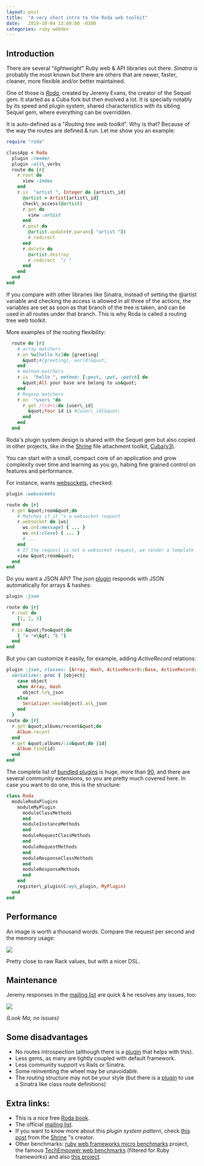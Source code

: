 ```yaml
---
layout: post
title:  "A very short intro to the Roda web toolkit"
date:   2019-10-04 13:00:00 -0300
categories: ruby webdev
---
```

## Introduction

There are several &quot;_lightweight_&quot; Ruby web &amp; API libraries out there.
_Sinatra_ is probably the most known but there are others that are newer, faster, cleaner, more flexible and/or better maintained.

One of those is [_Roda_](https://roda.jeremyevans.net), created by Jeremy Evans, the creator of the Sequel gem. It started as a Cuba fork but then evolved a lot. It is specially notably by its speed and plugin system, shared characteristics with its sibling Sequel gem, where everything can be overridden.

It is auto-defined as a &quot;_Routing tree web toolkit_&quot;. Why is that? Because of the way the routes are defined &amp; run. Let me show you an example:

```ruby
require "roda"

classApp < Roda
  plugin :render
  plugin :all\_verbs
  route do |r|
    r.root do
      view :index
    end
    r.is  "artist ", Integer do |artist\_id|
      @artist = Artist[artist\_id]
      check\_access(@artist)
      r.get do
        view :artist
      end
      r.post do
        @artist.update(r.params[ "artist "])
        r.redirect
      end
      r.delete do
        @artist.destroy
        r.redirect  "/ "
      end
    end
  end
end
```

If you compare with other libraries like Sinatra, instead of setting the @artist variable and checking the access is allowed in all three of the actions, the variables are set as soon as that branch of the tree is taken, and can be used in all routes under that branch. This is why Roda is called a routing tree web toolkit.

More examples of the routing flexibility:

```ruby
  route do |r|
    # array matchers
    r.on %w[hello hi]do |greeting|
      &quot;#{greeting}, world!&quot;
    end
    # method matchers
    r.is  "hello ", method: [:post, :put, :patch] do
      &quot;All your base are belong to us&quot;
    end
    # Regexp matchers
    r.on  "users "do
      r.get /(\d+)/do |user\_id|
        &quot;Your id is #{user\_id}&quot;
      end
    end
  end
```

Roda's plugin system design is shared with the Sequel gem but also copied in other projects, like in the [Shrine](https://shrinerb.com) file attachment toolkit, [Cuba(v3)](http://cyx.is/cuba-3-released.html).

You can start with a small, compact core of an application and grow complexity over time and learning as you go, habing fine grained control on features and performance.

For instance, wants [websockets](https://www.rubydoc.info/gems/roda/2.13.0/Roda/RodaPlugins/Websockets), checked:

```ruby
plugin :websockets

route do |r|
  r.get &quot;room&quot;do
    # Matches if it "s a websocket request
    r.websocket do |ws|
      ws.on(:message) { ... }
      ws.on(:close) { ... }
      # ...
    end
    # If the request is not a websocket request, we render a template
    view &quot;room&quot;
  end
end
```

Do you want a JSON API? The _json_ [plugin](https://www.rubydoc.info/gems/roda/Roda/RodaPlugins/Json) responds with JSON automatically for arrays &amp; hashes:

```ruby
plugin :json

route do |r|
  r.root do
    [1, 2, 3]
  end
  r.is &quot;foo&quot;do
    { "a "=\&gt; "b "}
  end
end
```

But you can customize it easily, for example, adding _ActiveRecord_ relations:

```ruby
plugin :json, classes: [Array, Hash, ActiveRecord::Base, ActiveRecord::Relation],
  serializer: proc { |object|
    case object
    when Array, Hash
      object.to\_json
    else
      Serializer.new(object).as\_json
    end
  }
route do |r|
  r.get &quot;albums/recent&quot;do
    Album.recent
  end
  r.get &quot;albums/:id&quot;do |id|
    Album.find(id)
  end
end
```

The complete list of [bundled plugins](http://roda.jeremyevans.net/documentation.html#included-plugins) is huge, more than [90](https://www.rubydoc.info/gems/roda/Roda/RodaPlugins), and there are several community extensions, so you are pretty much covered here. In case you want to do one, this is the structure:

```ruby
class Roda
  moduleRodaPlugins
    moduleMyPlugin
      moduleClassMethods
      end
      moduleInstanceMethods
      end
      moduleRequestClassMethods
      end
      moduleRequestMethods
      end
      moduleResponseClassMethods
      end
      moduleResponseMethods
      end
    end
    register\_plugin(C:my\_plugin, MyPlugin)
  end
end
```

## Performance

An image is worth a thousand words. Compare the request per second and the memory usage:

![](https://i.ibb.co/bvWRMqG/image1.png)

Pretty close to raw Rack values, but with a nicer DSL.

## Maintenance

Jeremy responses in the [mailing list](https://groups.google.com/forum/#!forum/ruby-roda) are quick &amp; he resolves any issues, too:

![](https://i.ibb.co/gSnnpzz/image2.png)

_(Look Ma, no issues)_

## Some disadvantages

- No routes introspection (although there is a [plugin](https://github.com/jeremyevans/roda-route_list) that helps with this).
- Less gems, as many are tightly coupled with default framework.
- Less community support vs Rails or Sinatra.
- Some reinventing the wheel may be unavoidable.
- The routing structure may not be your style (but there is a [plugin](http://roda.jeremyevans.net/rdoc/classes/Roda/RodaPlugins/ClassLevelRouting.html) to use a Sinatra like class route definitions)

## Extra links:

- This is a nice free [Roda book](https://fiachetti.gitlab.io/mastering-roda/).
- The official [mailing list](https://groups.google.com/forum/#!forum/ruby-roda).
- If you want to know more about this _plugin system pattern_, check [this post](https://twin.github.io/the-plugin-system-of-sequel-and-roda/) from the [Shrine](https://github.com/shrinerb/shrine) "s creator.
- Other benchmarks: [ruby web frameworks micro benchmarks](https://github.com/luislavena/bench-micro) project, the famous [TechEmpower web benchmarks](https://www.techempower.com/benchmarks/#section=data-r18&amp;hw=ph&amp;test=json&amp;l=zijxtr-f) (filtered for Ruby frameworks) and also [this project](https://github.com/jeremyevans/r10k/).